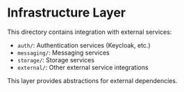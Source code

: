 # Infrastructure Layer

This directory contains integration with external services:

- `auth/`: Authentication services (Keycloak, etc.)
- `messaging/`: Messaging services
- `storage/`: Storage services
- `external/`: Other external service integrations

This layer provides abstractions for external dependencies.
